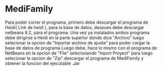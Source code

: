 ﻿# MediFamily
Para poder correr el programa, primero debe descargar el programa de Heidi( Link de heidi ), para la base de datos, despues debe descargar netbeans 8.2, para el programa. Una vez ya instalados ambos programa debe dirigirse a Heidi en la parte superior donde dice "Archivo" luego selecionar la opcion de "Inportar archivo de ajuste" para poder cargar la base de datos de programa 
Luego debe, hace lo mismo con el programa de NetBeans en la opcion de "File" selecionando "Inport Proyect" para luego selecionar la opcion de "Zip" descargar el programa de MediFamily y obtener la funcion del ejecutable .Jar 
